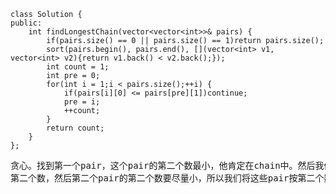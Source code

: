 ```
class Solution {
public:
    int findLongestChain(vector<vector<int>>& pairs) {
        if(pairs.size() == 0 || pairs.size() == 1)return pairs.size();
        sort(pairs.begin(), pairs.end(), [](vector<int> v1, vector<int> v2){return v1.back() < v2.back();});
        int count = 1;
        int pre = 0;
        for(int i = 1;i < pairs.size();++i) {
            if(pairs[i][0] <= pairs[pre][1])continue;
            pre = i;
            ++count;
        }
        return count;
    }
};
```
<pre>贪心。找到第一个pair，这个pair的第二个数最小，他肯定在chain中。然后我们希望找到下一pair，下一个pair的第一个数要大于第一个pair的
第二个数，然后第二个pair的第二个数要尽量小，所以我们将这些pair按第二个数升序排列。</pre>

